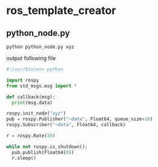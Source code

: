 # ros_template_creator
## python_node.py

```
python python_node.py xyz
```

output following file

```python:xyz.py
#!/usr/bin/env python

import rospy
from std_msgs.msg import *

def callback(msg):
  print(msg.data)

rospy.init_node("xyz")
pub = rospy.Publisher("~data", Float64, queue_size=10)
rospy.Subscriber("~data", Float64, callback)

r = rospy.Rate(10)

while not rospy.is_shutdown():
  pub.publish(Float64(0))
  r.sleep()
```

